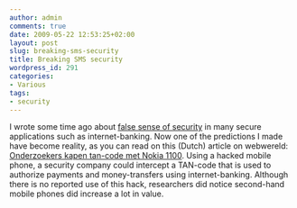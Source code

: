 ```yaml
---
author: admin
comments: true
date: 2009-05-22 12:53:25+02:00
layout: post
slug: breaking-sms-security
title: Breaking SMS security
wordpress_id: 291
categories:
- Various
tags:
- security
---
```


I wrote some time ago about [false sense of security](/wp-admin/post.php?action=edit&post=121) in many secure applications such as internet-banking. Now one of the predictions I made have become reality, as you can read on this (Dutch) article on webwereld: [Onderzoekers kapen tan-code met Nokia 1100](http://webwereld.nl/nieuws/58572/onderzoekers-kapen-tan-code-met-nokia-1100.html).
Using a hacked mobile phone, a security company could intercept a TAN-code that is used to authorize payments and money-transfers using internet-banking. Although there is no reported use of this hack, researchers did notice second-hand mobile phones did increase a lot in value.
